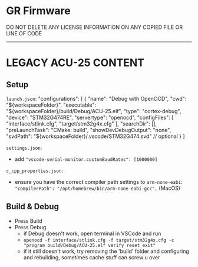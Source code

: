 # GR Firmware

DO NOT DELETE ANY LICENSE INFORMATION ON ANY COPIED FILE OR LINE OF CODE

---

# LEGACY ACU-25 CONTENT

## Setup
`launch.json`:
    "configurations": [
        {
            "name": "Debug with OpenOCD",
            "cwd": "${workspaceFolder}",
            "executable": "${workspaceFolder}/build/Debug/ACU-25.elf",
            "type": "cortex-debug",
            "device": "STM32G474RE",
            "servertype": "openocd",
            "configFiles": [
                "interface/stlink.cfg",
                "target/stm32g4x.cfg"
            ],
            "searchDir": [],
            "preLaunchTask": "CMake: build",
            "showDevDebugOutput": "none",
            "svdPath": "${workspaceFolder}/.vscode/STM32G474.svd" // optional
        }
    ]

`settings.json`:
- add `"vscode-serial-monitor.customBaudRates": [1000000]`

`c_cpp_properties.json`:
- ensure you have the correct compiler path settings to `arm-none-eabi`: `"compilerPath": "/opt/homebrew/bin/arm-none-eabi-gcc",` (MacOS)

## Build & Debug
- Press Build
- Press Debug
    - if Debug doesn't work, open terminal in VSCode and run 
    - `openocd -f interface/stlink.cfg -f target/stm32g4x.cfg -c "program build/Debug/ACU-25.elf verify reset exit"`
    - if it still doesn't work, try removing the 'build' folder and configuring and rebuilding, sometimes cache stuff can screw u over

<!-- TODO: Create a section about how to make a new project from scratch, also probably explain how the infrastructure lets it work -->
